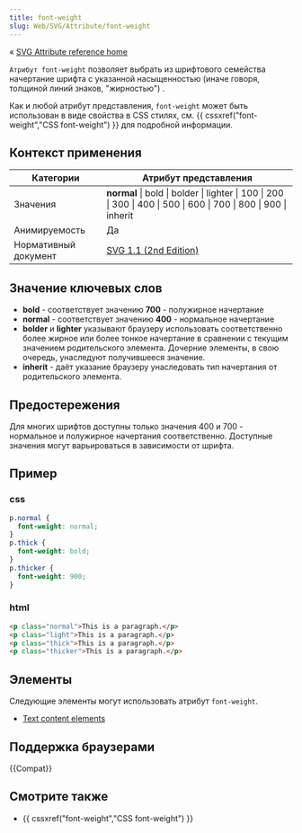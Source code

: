 ```yaml
---
title: font-weight
slug: Web/SVG/Attribute/font-weight
---
```


« [SVG Attribute reference home](/en/SVG/Attribute)

`Атрибут font-weight` позволяет выбрать из шрифтового семейства начертание шрифта с указанной насыщенностью (иначе говоря, толщиной линий знаков, "жирностью") .

Как и любой атрибут представления, `font-weight` может быть использован в виде свойства в CSS стилях, см. {{ cssxref("font-weight","CSS font-weight") }} для подробной информации.

## Контекст применения

| Категории            | Атрибут представления                                                                                             |
| -------------------- | ----------------------------------------------------------------------------------------------------------------- |
| Значения             | **normal** \| bold \| bolder \| lighter \| 100 \| 200 \| 300 \| 400 \| 500 \| 600 \| 700 \| 800 \| 900 \| inherit |
| Анимируемость        | Да                                                                                                                |
| Нормативный документ | [SVG 1.1 (2nd Edition)](http://www.w3.org/TR/SVG11/text.html#FontWeightProperty)                                  |

## Значение ключевых слов

- **bold** - соответствует значению **700** - полужирное начертание
- **normal** - соответствует значению **400** - нормальное начертание
- **bolder** и **lighter** указывают браузеру использовать соответственно более жирное или более тонкое начертание в сравнении с текущим значением родительского элемента. Дочерние элементы, в свою очередь, унаследуют получившееся значение.
- **inherit** - даёт указание браузеру унаследовать тип начертания от родительского элемента.

## Предостережения

Для многих шрифтов доступны только значения 400 и 700 - нормальное и полужирное начертания соответственно. Доступные значения могут варьироваться в зависимости от шрифта.

## Пример

### css

```css
p.normal {
  font-weight: normal;
}
p.thick {
  font-weight: bold;
}
p.thicker {
  font-weight: 900;
}
```

### html

```html
<p class="normal">This is a paragraph.</p>
<p class="light">This is a paragraph.</p>
<p class="thick">This is a paragraph.</p>
<p class="thicker">This is a paragraph.</p>
```

## Элементы

Следующие элементы могут использовать атрибут `font-weight`.

- [Text content elements](/en/SVG/Element#Text_content_elements)

## Поддержка браузерами

{{Compat}}

## Смотрите также

- {{ cssxref("font-weight","CSS font-weight") }}
